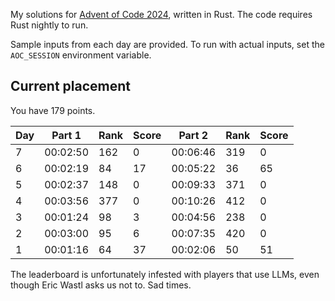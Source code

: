 My solutions for [Advent of Code 2024](https://adventofcode.com/2024), written in Rust. The code requires Rust nightly to run.

Sample inputs from each day are provided. To run with actual inputs, set the `AOC_SESSION` environment variable.

## Current placement

You have 179 points.

| Day | Part 1   | Rank | Score | Part 2   | Rank | Score |
|-----|----------|------|-------|----------|------|-------|
| 7   | 00:02:50 | 162  | 0     | 00:06:46 | 319  | 0     |
| 6   | 00:02:19 | 84   | 17    | 00:05:22 | 36   | 65    |
| 5   | 00:02:37 | 148  | 0     | 00:09:33 | 371  | 0     |
| 4   | 00:03:56 | 377  | 0     | 00:10:26 | 412  | 0     |
| 3   | 00:01:24 | 98   | 3     | 00:04:56 | 238  | 0     |
| 2   | 00:03:00 | 95   | 6     | 00:07:35 | 420  | 0     |
| 1   | 00:01:16 | 64   | 37    | 00:02:06 | 50   | 51    |

The leaderboard is unfortunately infested with players that use LLMs, even though Eric Wastl asks us not to. Sad times.

